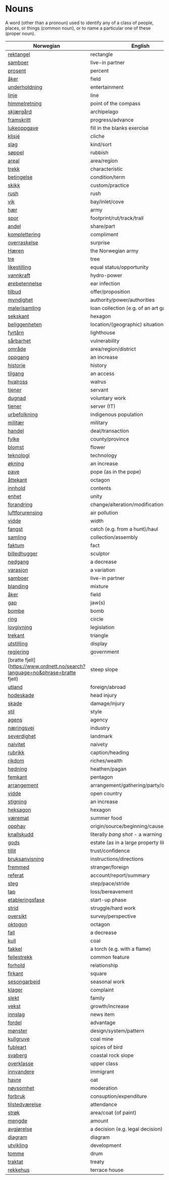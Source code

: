 # Nouns

A word (other than a pronoun) used to identify any of a class of people, places, or things (common noun), or to name a particular one of these (proper noun).

| Norwegian | English | Gender |
| --- | --- | --- |
| [rektangel](https://www.ordnett.no/search?language=no&phrase=rektangel) | rectangle | i |
| [samboer](https://www.ordnett.no/search?language=no&phrase=samboer) | live-in partner | m |
| [prosent](https://www.ordnett.no/search?language=no&phrase=prosent) | percent | m |
| [åker](https://www.ordnett.no/search?language=no&phrase=åker) | field | m |
| [underholdning](https://www.ordnett.no/search?language=no&phrase=underholdning) | entertainment | m |
| [linje](https://www.ordnett.no/search?language=no&phrase=linje) | line | m |
| [himmelretning](https://www.ordnett.no/search?language=no&phrase=himmelretning) | point of the compass | m |
| [skjærgård](https://www.ordnett.no/search?language=no&phrase=skjærgård) | archipelago | m |
| [framskritt](https://www.ordnett.no/search?language=no&phrase=framskritt) | progress/advance | i |
| [lukeoppgave](https://www.ordnett.no/search?language=no&phrase=lukeoppgave) | fill in the blanks exercise | m |
| [klisjé](https://www.ordnett.no/search?language=no&phrase=klisjé) | cliche | m |
| [slag](https://www.ordnett.no/search?language=no&phrase=slag) | kind/sort | i |
| [søppel](https://www.ordnett.no/search?language=no&phrase=søppel) | rubbish | i |
| [areal](https://www.ordnett.no/search?language=no&phrase=areal) | area/region | i |
| [trekk](https://www.ordnett.no/search?language=no&phrase=trekk) | characteristic | i |
| [betingelse](https://www.ordnett.no/search?language=no&phrase=betingelse) | condition/term | m |
| [skikk](https://www.ordnett.no/search?language=no&phrase=skikk) | custom/practice | m |
| [rush](https://www.ordnett.no/search?language=no&phrase=rush) | rush | i |
| [vik](https://www.ordnett.no/search?language=no&phrase=vik) | bay/inlet/cove | m |
| [hær](https://www.ordnett.no/search?language=no&phrase=hær) | army | m |
| [spor](https://www.ordnett.no/search?language=no&phrase=spor) | footprint/rut/track/trail | i |
| [andel](https://www.ordnett.no/search?language=no&phrase=andel) | share/part | m |
| [komplettering](https://www.ordnett.no/search?language=no&phrase=komplettering) | compliment | m |
| [overraskelse](https://www.ordnett.no/search?language=no&phrase=overraskelse) | surprise | m |
| [Hæren](https://www.ordnett.no/search?language=no&phrase=Hæren) | the Norwegian army | m |
| [tre](https://www.ordnett.no/search?language=no&phrase=tre) | tree | i |
| [likestilling](https://www.ordnett.no/search?language=no&phrase=likestilling) | equal status/opportunity | m |
| [vannkraft](https://www.ordnett.no/search?language=no&phrase=vannkraft) | hydro-power | m |
| [ørebetennelse](https://www.ordnett.no/search?language=no&phrase=ørebetennelse) | ear infection | m |
| [tilbud](https://www.ordnett.no/search?language=no&phrase=tilbud) | offer/proposition | i |
| [myndighet](https://www.ordnett.no/search?language=no&phrase=myndighet) | authority/power/authorities | m |
| [malerisamling](https://www.ordnett.no/search?language=no&phrase=malerisamling) | loan collection (e.g. of an art gallery) | m |
| [sekskant](https://www.ordnett.no/search?language=no&phrase=sekskant) | hexagon | m |
| [beliggenheten](https://www.ordnett.no/search?language=no&phrase=beliggenheten) | location/(geographic) situation | m/f |
| [fyrtårn](https://www.ordnett.no/search?language=no&phrase=fyrtårn) | lighthouse | i |
| [sårbarhet](https://www.ordnett.no/search?language=no&phrase=sårbarhet) | vulnerability | m |
| [område](https://www.ordnett.no/search?language=no&phrase=område) | area/region/district | i |
| [oppgang](https://www.ordnett.no/search?language=no&phrase=oppgang) | an increase | m |
| [historie](https://www.ordnett.no/search?language=no&phrase=historie) | history | m/f |
| [tilgang](https://www.ordnett.no/search?language=no&phrase=tilgang) | an access | i |
| [hvalross](https://www.ordnett.no/search?language=no&phrase=hvalross) | walrus | m |
| [tjener](https://www.ordnett.no/search?language=no&phrase=tjener) | servant | m |
| [dugnad](https://www.ordnett.no/search?language=no&phrase=dugnad) | voluntary work | m |
| [tjener](https://www.ordnett.no/search?language=no&phrase=tjener) | server (IT) | m |
| [urbefolkning](https://www.ordnett.no/search?language=no&phrase=urbefolkning) | indigenous population | m |
| [militær](https://www.ordnett.no/search?language=no&phrase=militær) | military | m |
| [handel](https://www.ordnett.no/search?language=no&phrase=handel) | deal/transaction | m |
| [fylke](https://www.ordnett.no/search?language=no&phrase=fylke) | county/province | i |
| [blomst](https://www.ordnett.no/search?language=no&phrase=blomst) | flower | m |
| [teknologi](https://www.ordnett.no/search?language=no&phrase=teknologi) | technology | m |
| [økning](https://www.ordnett.no/search?language=no&phrase=økning) | an increase | m |
| [pave](https://www.ordnett.no/search?language=no&phrase=pave) | pope (as in the pope) | m |
| [åttekant](https://www.ordnett.no/search?language=no&phrase=åttekant) | octagon | m |
| [innhold](https://www.ordnett.no/search?language=no&phrase=innhold) | contents | i |
| [enhet](https://www.ordnett.no/search?language=no&phrase=enhet) | unity | m |
| [forandring](https://www.ordnett.no/search?language=no&phrase=forandring) | change/alteration/modification | m |
| [luftforurensing](https://www.ordnett.no/search?language=no&phrase=luftforurensing) | air pollution | m |
| [vidde](https://www.ordnett.no/search?language=no&phrase=vidde) | width | m/f |
| [fangst](https://www.ordnett.no/search?language=no&phrase=fangst) | catch (e.g. from a hunt)/haul | m |
| [samling](https://www.ordnett.no/search?language=no&phrase=samling) | collection/assembly | m |
| [faktum](https://www.ordnett.no/search?language=no&phrase=faktum) | fact | i |
| [billedhugger](https://www.ordnett.no/search?language=no&phrase=billedhugger) | sculptor | m |
| [nedgang](https://www.ordnett.no/search?language=no&phrase=nedgang) | a decrease | m |
| [varasjon](https://www.ordnett.no/search?language=no&phrase=varasjon) | a variation | m |
| [samboer](https://www.ordnett.no/search?language=no&phrase=samboer) | live-in partner | m |
| [blanding](https://www.ordnett.no/search?language=no&phrase=blanding) | mixture | m |
| [åker](https://www.ordnett.no/search?language=no&phrase=åker) | field | m |
| [gap](https://www.ordnett.no/search?language=no&phrase=gap) | jaw(s) | m |
| [bombe](https://www.ordnett.no/search?language=no&phrase=bombe) | bomb | m |
| [ring](https://www.ordnett.no/search?language=no&phrase=ring) | circle | m |
| [lovgivning](https://www.ordnett.no/search?language=no&phrase=lovgivning) | legislation | m |
| [trekant](https://www.ordnett.no/search?language=no&phrase=trekant) | triangle | m |
| [utstilling](https://www.ordnett.no/search?language=no&phrase=utstilling) | display | m |
| [regjering](https://www.ordnett.no/search?language=no&phrase=regjering) | government | m |
| [bratte fjell](https://www.ordnett.no/search?language=no&phrase=bratte fjell) | steep slope | m |
| [utland](https://www.ordnett.no/search?language=no&phrase=utland) | foreign/abroad | m |
| [hodeskade](https://www.ordnett.no/search?language=no&phrase=hodeskade) | head injury | m |
| [skade](https://www.ordnett.no/search?language=no&phrase=skade) | damage/injury | m |
| [stil](https://www.ordnett.no/search?language=no&phrase=stil) | style | m |
| [agens](https://www.ordnett.no/search?language=no&phrase=agens) | agency | m |
| [næringsvei](https://www.ordnett.no/search?language=no&phrase=næringsvei) | industry | m |
| [severdighet](https://www.ordnett.no/search?language=no&phrase=severdighet) | landmark | m |
| [naivitet](https://www.ordnett.no/search?language=no&phrase=naivitet) | naivety | m |
| [rubrikk](https://www.ordnett.no/search?language=no&phrase=rubrikk) | caption/heading | m |
| [rikdom](https://www.ordnett.no/search?language=no&phrase=rikdom) | riches/wealth | m |
| [hedning](https://www.ordnett.no/search?language=no&phrase=hedning) | heathen/pagan | m |
| [femkant](https://www.ordnett.no/search?language=no&phrase=femkant) | pentagon | m |
| [arrangement](https://www.ordnett.no/search?language=no&phrase=arrangement) | arrangement/gathering/party/organisation | i |
| [vidde](https://www.ordnett.no/search?language=no&phrase=vidde) | open country | m |
| [stigning](https://www.ordnett.no/search?language=no&phrase=stigning) | an increase | m |
| [heksagon](https://www.ordnett.no/search?language=no&phrase=heksagon) | hexagon | m |
| [væremat](https://www.ordnett.no/search?language=no&phrase=væremat) | summer food | m |
| [opphav](https://www.ordnett.no/search?language=no&phrase=opphav) | origin/source/beginning/cause | i |
| [knallskudd](https://www.ordnett.no/search?language=no&phrase=knallskudd) | literally _bang shot_ - a warning shot gun | i |
| [gods](https://www.ordnett.no/search?language=no&phrase=gods) | estate (as in a large property like a farm) | m/i |
| [tillit](https://www.ordnett.no/search?language=no&phrase=tillit) | trust/confidence | m |
| [bruksanvisning](https://www.ordnett.no/search?language=no&phrase=bruksanvisning) | instructions/directions | m |
| [fremmed](https://www.ordnett.no/search?language=no&phrase=fremmed) | stranger/foreign | m |
| [referat](https://www.ordnett.no/search?language=no&phrase=referat) | account/report/summary | i |
| [steg](https://www.ordnett.no/search?language=no&phrase=steg) | step/pace/stride | i |
| [tap](https://www.ordnett.no/search?language=no&phrase=tap) | loss/bereavement | i |
| [etableringsfase](https://www.ordnett.no/search?language=no&phrase=etableringsfase) | start-up phase | m |
| [strid](https://www.ordnett.no/search?language=no&phrase=strid) | struggle/hard work | m |
| [oversikt](https://www.ordnett.no/search?language=no&phrase=oversikt) | survey/perspective | m |
| [oktogon](https://www.ordnett.no/search?language=no&phrase=oktogon) | octagon | m |
| [fall](https://www.ordnett.no/search?language=no&phrase=fall) | a decrease | i |
| [kull](https://www.ordnett.no/search?language=no&phrase=kull) | coal | i |
| [fakkel](https://www.ordnett.no/search?language=no&phrase=fakkel) | a torch (e.g. with a flame) | m |
| [fellestrekk](https://www.ordnett.no/search?language=no&phrase=fellestrekk) | common feature | i |
| [forhold](https://www.ordnett.no/search?language=no&phrase=forhold) | relationship | i |
| [firkant](https://www.ordnett.no/search?language=no&phrase=firkant) | square | m |
| [sesongarbeid](https://www.ordnett.no/search?language=no&phrase=sesongarbeid) | seasonal work | i |
| [klager](https://www.ordnett.no/search?language=no&phrase=klager) | complaint | m |
| [slekt](https://www.ordnett.no/search?language=no&phrase=slekt) | family | m |
| [vekst](https://www.ordnett.no/search?language=no&phrase=vekst) | growth/increase | m |
| [innslag](https://www.ordnett.no/search?language=no&phrase=innslag) | news item | i |
| [fordel](https://www.ordnett.no/search?language=no&phrase=fordel) | advantage | m |
| [mønster](https://www.ordnett.no/search?language=no&phrase=mønster) | design/system/pattern | i |
| [kullgruve](https://www.ordnett.no/search?language=no&phrase=kullgruve) | coal mine | m |
| [fubleart](https://www.ordnett.no/search?language=no&phrase=fubleart) | spices of bird | m/f |
| [svaberg](https://www.ordnett.no/search?language=no&phrase=svaberg) | coastal rock slope | i |
| [overklasse](https://www.ordnett.no/search?language=no&phrase=overklasse) | upper class | m |
| [innvandere](https://www.ordnett.no/search?language=no&phrase=innvandere) | immigrant | m |
| [havre](https://www.ordnett.no/search?language=no&phrase=havre) | oat | m |
| [nøysomhet](https://www.ordnett.no/search?language=no&phrase=nøysomhet) | moderation | m |
| [forbruk](https://www.ordnett.no/search?language=no&phrase=forbruk) | consuption/expenditure | i |
| [tilstedværelse](https://www.ordnett.no/search?language=no&phrase=tilstedværelse) | attendance | i |
| [strøk](https://www.ordnett.no/search?language=no&phrase=strøk) | area/coat (of paint) | i |
| [mengde](https://www.ordnett.no/search?language=no&phrase=mengde) | amount | m |
| [avgjørelse](https://www.ordnett.no/search?language=no&phrase=avgjørelse) | a decision (e.g. legal decision) | m |
| [diagram](https://www.ordnett.no/search?language=no&phrase=diagram) | diagram | i |
| [utvikling](https://www.ordnett.no/search?language=no&phrase=utvikling) | development | m |
| [tomme](https://www.ordnett.no/search?language=no&phrase=tomme) | drum | m |
| [traktat](https://www.ordnett.no/search?language=no&phrase=traktat) | treaty | m |
| [rekkehus](https://www.ordnett.no/search?language=no&phrase=rekkehus) | terrace house | i |

